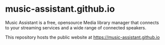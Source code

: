 # music-assistant.github.io
Music Assistant is a free, opensource Media library manager that connects to your streaming services and a wide range of connected speakers.

This repository hosts the public website at https://music-assistant.github.io
